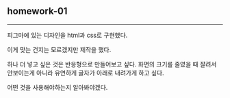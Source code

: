 ## homework-01
---
피그마에 있는 디자인을 html과 css로 구현했다.

이게 맞는 건지는 모르겠지만 제작을 했다.

하나 더 넣고 싶은 것은 반응형으로 만들어보고 싶다. 화면의 크기를 줄였을 때 잘려서 안보이는게 아니라 유연하게 글자가 아래로 내려가게 하고 싶다. 

어떤 것을 사용해야하는지 알아봐야겠다.